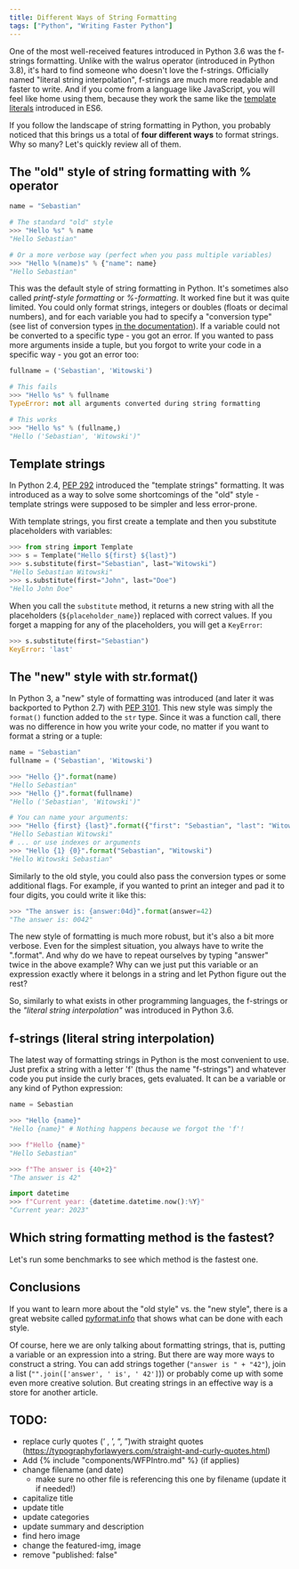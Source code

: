 ```yaml
---
title: Different Ways of String Formatting
tags: ["Python", "Writing Faster Python"]
---
```


One of the most well-received features introduced in Python 3.6 was the f-strings formatting. Unlike with the walrus operator (introduced in Python 3.8), it's hard to find someone who doesn't love the f-strings. Officially named "literal string interpolation", f-strings are much more readable and faster to write. And if you come from a language like JavaScript, you will feel like home using them, because they work the same like the [template literals](https://developer.mozilla.org/en-US/docs/Web/JavaScript/Reference/Template_literals) introduced in ES6.

If you follow the landscape of string formatting in Python, you probably noticed that this brings us a total of **four different ways** to format strings. Why so many? Let's quickly review all of them.

## The "old" style of string formatting with % operator

```python
name = "Sebastian"

# The standard "old" style
>>> "Hello %s" % name
"Hello Sebastian"

# Or a more verbose way (perfect when you pass multiple variables)
>>> "Hello %(name)s" % {"name": name}
"Hello Sebastian"
```

This was the default style of string formatting in Python. It's sometimes also called *printf-style formatting* or *%-formatting*. It worked fine but it was quite limited. You could only format strings, integers or doubles (floats or decimal numbers), and for each variable you had to specify a "conversion type" (see list of conversion types [in the documentation](https://docs.python.org/3/library/string.html#format-specification-mini-language)). If a variable could not be converted to a specific type - you got an error. If you wanted to pass more arguments inside a tuple, but you forgot to write your code in a specific way - you got an error too:

```python
fullname = ('Sebastian', 'Witowski')

# This fails
>>> "Hello %s" % fullname
TypeError: not all arguments converted during string formatting

# This works
>>> "Hello %s" % (fullname,)
"Hello ('Sebastian', 'Witowski')"
```

## Template strings

In Python 2.4, [PEP 292](https://www.python.org/dev/peps/pep-0292/) introduced the "template strings" formatting. It was introduced as a way to solve some shortcomings of the "old" style - template strings were supposed to be simpler and less error-prone.

With template strings, you first create a template and then you substitute placeholders with variables:

```python
>>> from string import Template
>>> s = Template("Hello ${first} ${last}")
>>> s.substitute(first="Sebastian", last="Witowski")
"Hello Sebastian Witowski"
>>> s.substitute(first="John", last="Doe")
"Hello John Doe"
```

When you call the `substitute` method, it returns a new string with all the placeholders (`${placeholder_name}`) replaced with correct values. If you forget a mapping for any of the placeholders, you will get a `KeyError`:

```python
>>> s.substitute(first="Sebastian")
KeyError: 'last'
```

## The "new" style with str.format()

In Python 3, a "new" style of formatting was introduced (and later it was backported to Python 2.7) with [PEP 3101](https://www.python.org/dev/peps/pep-3101/). This new style was simply the `format()` function added to the `str` type. Since it was a function call, there was no difference in how you write your code, no matter if you want to format a string or a tuple:

```python
name = "Sebastian"
fullname = ('Sebastian', 'Witowski')

>>> "Hello {}".format(name)
"Hello Sebastian"
>>> "Hello {}".format(fullname)
"Hello ('Sebastian', 'Witowski')"

# You can name your arguments:
>>> "Hello {first} {last}".format({"first": "Sebastian", "last": "Witowski"})
"Hello Sebastian Witowski"
# ... or use indexes or arguments
>>> "Hello {1} {0}".format("Sebastian", "Witowski")
"Hello Witowski Sebastian"
```

Similarly to the old style, you could also pass the conversion types or some additional flags. For example, if you wanted to print an integer and pad it to four digits, you could write it like this:

```python
>>> "The answer is: {answer:04d}".format(answer=42)
"The answer is: 0042"
```

The new style of formatting is much more robust, but it's also a bit more verbose. Even for the simplest situation, you always have to write the ".format". And why do we have to repeat ourselves by typing "answer" twice in the above example? Why can we just put this variable or an expression exactly where it belongs in a string and let Python figure out the rest?

So, similarly to what exists in other programming languages, the f-strings or the *"literal string interpolation"* was introduced in Python 3.6.

## f-strings (literal string interpolation)

The latest way of formatting strings in Python is the most convenient to use. Just prefix a string with a letter 'f' (thus the name "f-strings") and whatever code you put inside the curly braces, gets evaluated. It can be a variable or any kind of Python expression:

```python
name = Sebastian

>>> "Hello {name}"
"Hello {name}" # Nothing happens because we forgot the 'f'!

>>> f"Hello {name}"
"Hello Sebastian"

>>> f"The answer is {40+2}"
"The answer is 42"

import datetime
>>> f"Current year: {datetime.datetime.now():%Y}"
"Current year: 2023"
```

## Which string formatting method is the fastest?

Let's run some benchmarks to see which method is the fastest one.



<!-- So we have four ways of doing string formatting in Python. No one them is going to be removed from Python anytime soon, but also I don't think there will be any new way added. So whichever you prefer the most, you can stick with it. -->


## Conclusions

If you want to learn more about the "old style" vs. the "new style", there is a great website called [pyformat.info](https://pyformat.info/) that shows what can be done with each style.

Of course, here we are only talking about formatting strings, that is, putting a variable or an expression into a string. But there are way more ways to construct a string. You can add strings together (`"answer is " + "42"`), join a list (`"".join(['answer', ' is', ' 42']`)) or probably come up with some even more creative solution. But creating strings in an effective way is a store for another article.



## TODO:

* replace curly quotes (‘ , ’, “, ”)with straight quotes (https://typographyforlawyers.com/straight-and-curly-quotes.html)
* Add {% include "components/WFPIntro.md" %} (if applies)
* change filename (and date)
  * make sure no other file is referencing this one by filename (update it if needed!)
* capitalize title
* update title
* update categories
* update summary and description
* find hero image
* change the featured-img, image
* remove "published: false"

